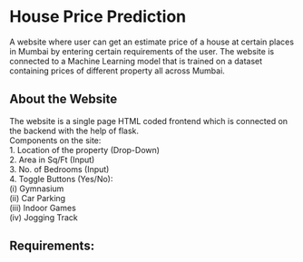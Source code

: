 <h1> House Price Prediction </h1>
A website where user can get an estimate price of a house at certain places in Mumbai by entering certain requirements of the user. 
The website is connected to a Machine Learning model that is trained on a dataset containing prices of different property all across Mumbai.

<h2> About the Website </h2>
The website is a single page HTML coded frontend which is connected on the backend with the help of flask.<br />
Components on the site:<br />
1. Location of the property (Drop-Down)<br />
2. Area in Sq/Ft (Input)<br />
3. No. of Bedrooms (Input)<br />
4. Toggle Buttons (Yes/No):<br />
  (i) Gymnasium<br />
  (ii) Car Parking<br />
  (iii) Indoor Games<br />
  (iv) Jogging Track<br />

<h2> Requirements: </h2>
